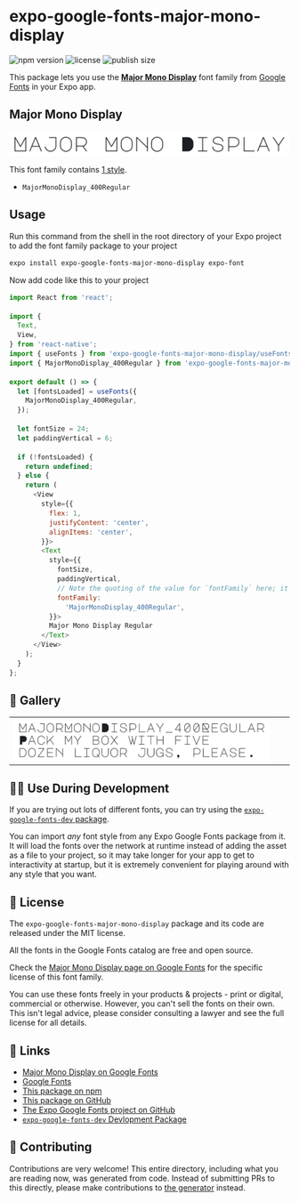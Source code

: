 # expo-google-fonts-major-mono-display

![npm version](https://flat.badgen.net/npm/v/expo-google-fonts-major-mono-display)
![license](https://flat.badgen.net/github/license/expo/google-fonts)
![publish size](https://flat.badgen.net/packagephobia/install/expo-google-fonts-major-mono-display)

This package lets you use the [**Major Mono Display**](https://fonts.google.com/specimen/Major+Mono+Display) font family from [Google Fonts](https://fonts.google.com/) in your Expo app.

## Major Mono Display

![Major Mono Display](./font-family.png)

This font family contains [1 style](#-gallery).

- `MajorMonoDisplay_400Regular`

## Usage

Run this command from the shell in the root directory of your Expo project to add the font family package to your project
```sh
expo install expo-google-fonts-major-mono-display expo-font
```

Now add code like this to your project
```js
import React from 'react';

import {
  Text,
  View,
} from 'react-native';
import { useFonts } from 'expo-google-fonts-major-mono-display/useFonts';
import { MajorMonoDisplay_400Regular } from 'expo-google-fonts-major-mono-display/400Regular';

export default () => {
  let [fontsLoaded] = useFonts({
    MajorMonoDisplay_400Regular,
  });

  let fontSize = 24;
  let paddingVertical = 6;

  if (!fontsLoaded) {
    return undefined;
  } else {
    return (
      <View
        style={{
          flex: 1,
          justifyContent: 'center',
          alignItems: 'center',
        }}>
        <Text
          style={{
            fontSize,
            paddingVertical,
            // Note the quoting of the value for `fontFamily` here; it expects a string!
            fontFamily:
              'MajorMonoDisplay_400Regular',
          }}>
          Major Mono Display Regular
        </Text>
      </View>
    );
  }
};

```

## 🔡 Gallery


||||
|-|-|-|
|![MajorMonoDisplay_400Regular](.//400Regular/MajorMonoDisplay_400Regular.ttf.png)||||


## 👩‍💻 Use During Development

If you are trying out lots of different fonts, you can try using the [`expo-google-fonts-dev` package](https://github.com/freeboub/google-fonts/tree/master/font-packages/dev#readme).

You can import *any* font style from any Expo Google Fonts package from it. It will load the fonts
over the network at runtime instead of adding the asset as a file to your project, so it may take longer
for your app to get to interactivity at startup, but it is extremely convenient
for playing around with any style that you want.

## 📖 License

The `expo-google-fonts-major-mono-display` package and its code are released under the MIT license.

All the fonts in the Google Fonts catalog are free and open source.

Check the [Major Mono Display page on Google Fonts](https://fonts.google.com/specimen/Major+Mono+Display) for the specific license of this font family.

You can use these fonts freely in your products & projects - print or digital, commercial or otherwise. However, you can't sell the fonts on their own. This isn't legal advice, please consider consulting a lawyer and see the full license for all details.

## 🔗 Links

- [Major Mono Display on Google Fonts](https://fonts.google.com/specimen/Major+Mono+Display)
- [Google Fonts](https://fonts.google.com/)
- [This package on npm](https://www.npmjs.com/package/expo-google-fonts-major-mono-display)
- [This package on GitHub](https://github.com/freeboub/google-fonts/tree/master/font-packages/major-mono-display)
- [The Expo Google Fonts project on GitHub](https://github.com/freeboub/google-fonts)
- [`expo-google-fonts-dev` Devlopment Package](https://github.com/freeboub/google-fonts/tree/master/font-packages/dev)

## 🤝 Contributing

Contributions are very welcome! This entire directory, including what you are reading now, was generated from code. Instead of submitting PRs to this directly, please make contributions to [the generator](https://github.com/freeboub/google-fonts/tree/master/packages/generator) instead.
